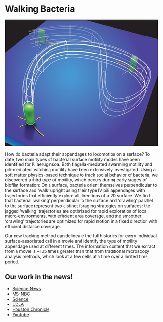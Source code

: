 # Walking Bacteria

![walking bacteria](/img/walking-bacteria.png)

How do bacteria adapt their appendages to locomotion on a surface? To date, two
main types of bacterial surface motility modes have been identified for P.
aeruginsoa. Both flagella-mediated swarming motility and pili-mediated twitching
motility have been extensively investigated. Using a soft matter physics-based
technique to track social behavior of bacteria, we discovered a third type of
motility, which occurs during early stages of biofilm formation: On a surface,
bacteria orient themselves perpendicular to the surface and ‘walk’ upright using
their type IV pili appendages with trajectories that efficiently explore all
directions of a 2D surface. We find that bacterial ‘walking’ perpendicular to
the surface and ‘crawling’ parallel to the surface represent two distinct
foraging strategies on surfaces: the jagged ‘walking’ trajectories are optimized
for rapid exploration of local micro-environments, with efficient area coverage,
and the smoother ‘crawling’ trajectories are optimized for rapid motion in a
fixed direction with efficient distance coverage.

Our new tracking method can delineate the full histories for every individual
surface-associated cell in a movie and identify the type of motility appendage
used at different times. The information content that we extract from a movie is
~105 times greater than that from traditional microscopy analysis methods, which
look at a few cells at a time over a limited time period.


## Our work in the news!
 - [Science News](http://www.sciencenews.org/view/generic/id/64083/title/Bacteria_strut_their_stuff)
 - [MS-NBC](http://cosmiclog.msnbc.msn.com/_news/2010/10/07/5250671-bacteria-can-walk-on-legs)
 - [Science](http://news.sciencemag.org/sciencenow/2010/10/video-walking-tall-bacteria.html)
 - [UCLA](http://newsroom.ucla.edu/portal/ucla/ucla-led-research-team-finds-that-172216.aspx)
 - [Houston Chronicle](http://www.chron.com/disp/story.mpl/metropolitan/7236392.html)
 - [Youtube](http://www.youtube.com/watch?v=o2Njd7eJ3O0)
